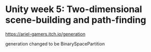 # Unity week 5: Two-dimensional scene-building and path-finding


https://ariel-gamers.itch.io/generation

generation changed to be BinarySpacePartition

